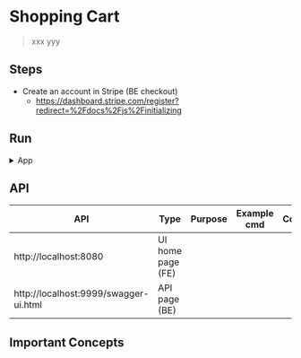 # Shopping Cart
> xxx yyy


## Steps

- Create an account in Stripe (BE checkout)
	- https://dashboard.stripe.com/register?redirect=%2Fdocs%2Fjs%2Finitializing


## Run

<details>
<summary>App</summary>

```bash
#---------------------------
# Run app
#---------------------------

# build
mvn package

# run
java -jar <built_jar>
```

</details>

## API

| API | Type | Purpose | Example cmd | Comment|
| ----- | -------- | ---- | ----- | ---- |
| http://localhost:8080| UI home page (FE) | | |
| http://localhost:9999/swagger-ui.html | API page (BE) | | |



## Important Concepts
